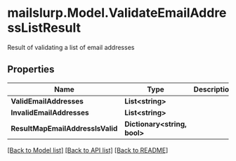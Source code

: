 # mailslurp.Model.ValidateEmailAddressListResult
Result of validating a list of email addresses

## Properties

Name | Type | Description | Notes
------------ | ------------- | ------------- | -------------
**ValidEmailAddresses** | **List&lt;string&gt;** |  | 
**InvalidEmailAddresses** | **List&lt;string&gt;** |  | 
**ResultMapEmailAddressIsValid** | **Dictionary&lt;string, bool&gt;** |  | 

[[Back to Model list]](../README#documentation-for-models) [[Back to API list]](../README#documentation-for-api-endpoints) [[Back to README]](../README)

